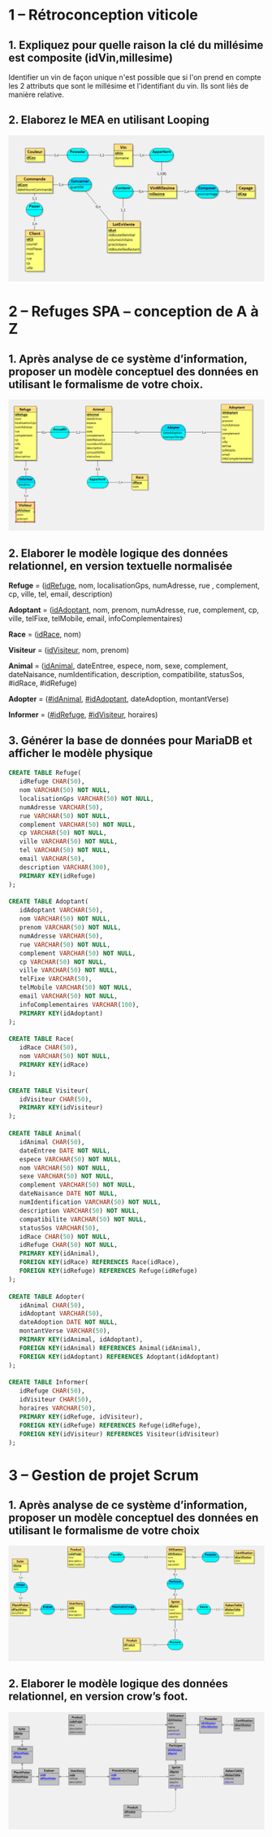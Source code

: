 # 1 – Rétroconception viticole

## 1. Expliquez pour quelle raison la clé du millésime est composite (idVin,millesime)

Identifier un vin de façon unique n'est possible que si l'on prend en compte les 2 attributs que sont le millésime et l'identifiant du vin. Ils sont liés de manière relative. 

## 2. Elaborez le MEA en utilisant Looping
![](vin2.png)

# 2 – Refuges SPA – conception de A à Z

## 1. Après analyse de ce système d’information, proposer un modèle conceptuel des données en utilisant le formalisme de votre choix.

 

![](spa4.png)

## 2. Elaborer le modèle logique des données relationnel, en version textuelle normalisée

**Refuge** = (<ins>idRefuge</ins>, nom, localisationGps, numAdresse, rue , complement, cp, ville, tel, email, description)  

**Adoptant** = (<ins>idAdoptant</ins>, nom, prenom, numAdresse, rue, complement, cp, ville, telFixe, telMobile, email, infoComplementaires)  

**Race** = (<ins>idRace</ins>, nom)  

**Visiteur** = (<ins>idVisiteur</ins>, nom, prenom)  

**Animal** = (<ins>idAnimal</ins>, dateEntree, espece, nom, sexe, complement, dateNaisance, numIdentification, description, compatibilite, statusSos, #idRace, #idRefuge)  

**Adopter** = (<ins>#idAnimal</ins>, <ins>#idAdoptant</ins>, dateAdoption, montantVerse)  

**Informer** = (<ins>#idRefuge</ins>, <ins>#idVisiteur</ins>, horaires)  




## 3. Générer la base de données pour MariaDB et afficher le modèle physique

```sql
CREATE TABLE Refuge(
   idRefuge CHAR(50),
   nom VARCHAR(50) NOT NULL,
   localisationGps VARCHAR(50) NOT NULL,
   numAdresse VARCHAR(50),
   rue VARCHAR(50) NOT NULL,
   complement VARCHAR(50) NOT NULL,
   cp VARCHAR(50) NOT NULL,
   ville VARCHAR(50) NOT NULL,
   tel VARCHAR(50) NOT NULL,
   email VARCHAR(50),
   description VARCHAR(300),
   PRIMARY KEY(idRefuge)
);

CREATE TABLE Adoptant(
   idAdoptant VARCHAR(50),
   nom VARCHAR(50) NOT NULL,
   prenom VARCHAR(50) NOT NULL,
   numAdresse VARCHAR(50),
   rue VARCHAR(50) NOT NULL,
   complement VARCHAR(50) NOT NULL,
   cp VARCHAR(50) NOT NULL,
   ville VARCHAR(50) NOT NULL,
   telFixe VARCHAR(50),
   telMobile VARCHAR(50) NOT NULL,
   email VARCHAR(50) NOT NULL,
   infoComplementaires VARCHAR(100),
   PRIMARY KEY(idAdoptant)
);

CREATE TABLE Race(
   idRace CHAR(50),
   nom VARCHAR(50) NOT NULL,
   PRIMARY KEY(idRace)
);

CREATE TABLE Visiteur(
   idVisiteur CHAR(50),
   PRIMARY KEY(idVisiteur)
);

CREATE TABLE Animal(
   idAnimal CHAR(50),
   dateEntree DATE NOT NULL,
   espece VARCHAR(50) NOT NULL,
   nom VARCHAR(50) NOT NULL,
   sexe VARCHAR(50) NOT NULL,
   complement VARCHAR(50) NOT NULL,
   dateNaisance DATE NOT NULL,
   numIdentification VARCHAR(50) NOT NULL,
   description VARCHAR(50) NOT NULL,
   compatibilite VARCHAR(50) NOT NULL,
   statusSos VARCHAR(50),
   idRace CHAR(50) NOT NULL,
   idRefuge CHAR(50) NOT NULL,
   PRIMARY KEY(idAnimal),
   FOREIGN KEY(idRace) REFERENCES Race(idRace),
   FOREIGN KEY(idRefuge) REFERENCES Refuge(idRefuge)
);

CREATE TABLE Adopter(
   idAnimal CHAR(50),
   idAdoptant VARCHAR(50),
   dateAdoption DATE NOT NULL,
   montantVerse VARCHAR(50),
   PRIMARY KEY(idAnimal, idAdoptant),
   FOREIGN KEY(idAnimal) REFERENCES Animal(idAnimal),
   FOREIGN KEY(idAdoptant) REFERENCES Adoptant(idAdoptant)
);

CREATE TABLE Informer(
   idRefuge CHAR(50),
   idVisiteur CHAR(50),
   horaires VARCHAR(50),
   PRIMARY KEY(idRefuge, idVisiteur),
   FOREIGN KEY(idRefuge) REFERENCES Refuge(idRefuge),
   FOREIGN KEY(idVisiteur) REFERENCES Visiteur(idVisiteur)
);


```

# 3 – Gestion de projet Scrum

## 1. Après analyse de ce système d’information, proposer un modèle conceptuel des données en utilisant le formalisme de votre choix

![](scrum2.png)

## 2. Elaborer le modèle logique des données relationnel, en version crow’s foot.
![](crowsfoot2.png)

